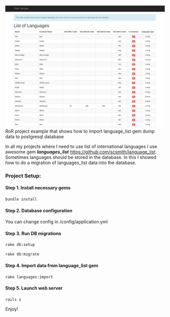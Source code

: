 ![Project screenshot](https://github.com/serghei-topor/import-language-list-gem-data-to-the-database-rails/blob/master/project-screenshot.png?raw=true "Project Screenshot")
RoR project example that shows how to import language_list gem dump data to postgresql database

In all my projects where I need to use list of international languages I use awesome gem ***languages_list*** https://github.com/scsmith/language_list. Sometimes languages should be stored in the database. In this I showed how to do a migration of languages_list data into the database.

### Project Setup: ###

#### Step 1. Install necessary gems ####
```
bundle install
```
#### Step 2. Database configuration ####
You can change config in /config/application.yml
#### Step 3. Run DB migrations ####
```
rake db:setup
```
```
rake db:migrate
```
#### Step 4. Import data from language_list gem ####
```
rake languages:import
```
#### Step 5. Launch web server  ####
```
rails s
```

Enjoy!
